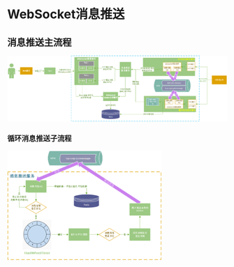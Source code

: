 # WebSocket消息推送
## 消息推送主流程
![WebSocket消息推送主流程](/doc/WebSocket消息推送主流程.png)
### 循环消息推送子流程
<img src="https://github.com/shixw/websocket-push/blob/master/doc/WebSocket%E5%BE%AA%E7%8E%AF%E6%B6%88%E6%81%AF%E6%8E%A8%E9%80%81%E5%AD%90%E6%B5%81%E7%A8%8B.png" width="70%" height="70%" alt="图片描述文字"/>
